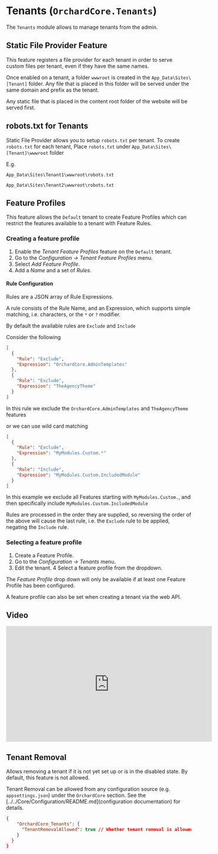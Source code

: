 # Tenants (`OrchardCore.Tenants`)

The `Tenants` module allows to manage tenants from the admin.

## Static File Provider Feature

This feature registers a file provider for each tenant in order to serve custom files per tenant, even if they have the same names.

Once enabled on a tenant, a folder `wwwroot` is created in the `App_Data\Sites\[Tenant]` folder. Any file that is placed in this folder will be served under the same domain and prefix as the tenant.

Any static file that is placed in the content root folder of the website will be served
first.

## robots.txt for Tenants

Static File Provider allows you to setup `robots.txt` per tenant. 
To create `robots.txt` for each tenant, Place `robots.txt` under `App_Data\Sites\[Tenant]\wwwroot` folder 

E.g.

`App_Data\Sites\Tenant1\wwwroot\robots.txt`

`App_Data\Sites\Tenant2\wwwroot\robots.txt`

## Feature Profiles

This feature allows the `Default` tenant to create Feature Profiles which can restrict the features available to a tenant with Feature Rules.

### Creating a feature profile

1. Enable the _Tenant Feature Profiles_ feature on the `Default` tenant.
2. Go to the _Configuration -> Tenant Feature Profiles_ menu.
3. Select _Add Feature Profile_.
4. Add a _Name_ and a set of _Rules_.

#### Rule Configuration

Rules are a JSON array of Rule Expressions. 

A rule consists of the Rule Name, and an Expression, which supports simple matching, i.e. characters, or the `*` or `?` modifier.

By default the available rules are `Exclude` and `Include`


Consider the following

``` json
[
  {
    "Rule": "Exclude",
    "Expression": "OrchardCore.AdminTemplates"
  },
  {
    "Rule": "Exclude",
    "Expression": "TheAgencyTheme"
  }
]
```

In this rule we exclude the `OrchardCore.AdminTemplates` and `TheAgencyTheme` features

or we can use wild card matching

``` json
[
  {
    "Rule": "Exclude",
    "Expression": "MyModules.Custom.*"
  },
  {
    "Rule": "Include",
    "Expression": "MyModules.Custom.IncludedModule"
  }
]
```

In this example we exclude all Features starting with `MyModules.Custom.`, and then specifically include `MyModules.Custom.IncludedModule`

Rules are processed in the order they are supplied, so reversing the order of the above will cause the last rule, i.e. the `Exclude` rule to be applied, negating the `Include` rule.

### Selecting a feature profile

1. Create a Feature Profile.
2. Go to the _Configuration -> Tenants_ menu.
3. Edit the tenant.
4 Select a feature profile from the dropdown.

The _Feature Profile_ drop down will only be available if at least one Feature Profile has been configured.

A feature profile can also be set when creating a tenant via the web API.

## Video

<iframe width="560" height="315" src="https://www.youtube-nocookie.com/embed/aQAjTG2ma64" frameborder="0" allow="accelerometer; autoplay; encrypted-media; gyroscope; picture-in-picture" allowfullscreen></iframe>

## Tenant Removal

Allows removing a tenant if it is not yet set up or is in the disabled state. By default, this feature is not allowed.

Tenant Removal can be allowed from any configuration source (e.g. `appsettings.json`) under the `OrchardCore` section. See the [../../Core/Configuration/README.md](configuration documentation) for details.

```json
{
    "OrchardCore_Tenants": {
      "TenantRemovalAllowed": true // Whether tenant removal is allowed, false by default.
    }
  }
}
```
